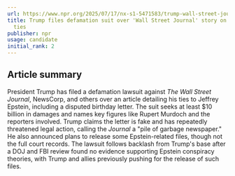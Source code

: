 ```yaml
---
url: https://www.npr.org/2025/07/17/nx-s1-5471583/trump-wall-street-journal-epstein-files-bondi
title: Trump files defamation suit over 'Wall Street Journal' story on his Epstein
  ties
publisher: npr
usage: candidate
initial_rank: 2
---
```

## Article summary
President Trump has filed a defamation lawsuit against *The Wall Street Journal*, NewsCorp, and others over an article detailing his ties to Jeffrey Epstein, including a disputed birthday letter. The suit seeks at least $10 billion in damages and names key figures like Rupert Murdoch and the reporters involved. Trump claims the letter is fake and has repeatedly threatened legal action, calling the *Journal* a "pile of garbage newspaper." He also announced plans to release some Epstein-related files, though not the full court records. The lawsuit follows backlash from Trump's base after a DOJ and FBI review found no evidence supporting Epstein conspiracy theories, with Trump and allies previously pushing for the release of such files.
